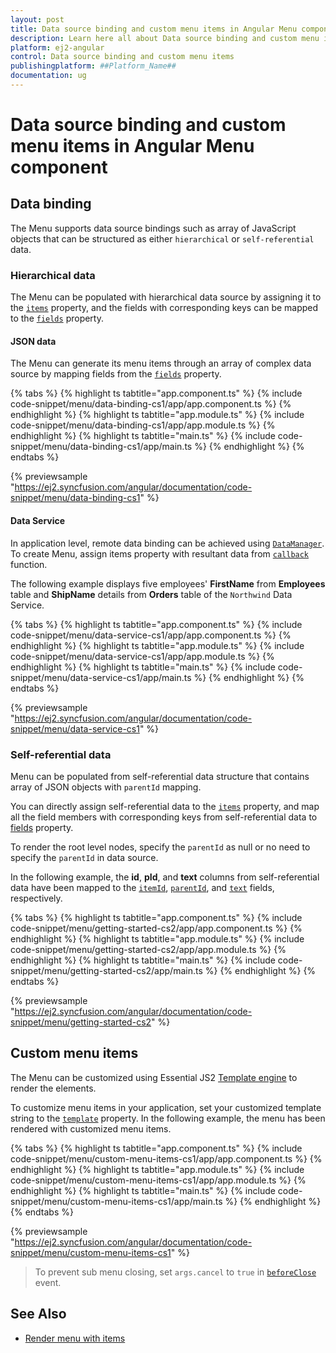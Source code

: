 ```yaml
---
layout: post
title: Data source binding and custom menu items in Angular Menu component | Syncfusion
description: Learn here all about Data source binding and custom menu items in Syncfusion ##Platform_Name## Menu component of Syncfusion Essential JS 2 and more.
platform: ej2-angular
control: Data source binding and custom menu items 
publishingplatform: ##Platform_Name##
documentation: ug
---
```


# Data source binding and custom menu items in Angular Menu component

## Data binding

The Menu supports data source bindings such as array of JavaScript objects
that can be structured as either `hierarchical` or `self-referential` data.

### Hierarchical data

The Menu can be populated with hierarchical data source by assigning it to the [`items`](https://ej2.syncfusion.com/angular/documentation/api/menu/menuItemModel#items)
property, and the fields with corresponding keys can be mapped to the
[`fields`](https://ej2.syncfusion.com/angular/documentation/api/menu/fieldSettingsModel) property.

#### JSON data

The Menu can generate its menu items through an array of complex data source by mapping fields
from the [`fields`](https://ej2.syncfusion.com/angular/documentation/api/menu/fieldSettingsModel) property.

{% tabs %}
{% highlight ts tabtitle="app.component.ts" %}
{% include code-snippet/menu/data-binding-cs1/app/app.component.ts %}
{% endhighlight %}
{% highlight ts tabtitle="app.module.ts" %}
{% include code-snippet/menu/data-binding-cs1/app/app.module.ts %}
{% endhighlight %}
{% highlight ts tabtitle="main.ts" %}
{% include code-snippet/menu/data-binding-cs1/app/main.ts %}
{% endhighlight %}
{% endtabs %}
  
{% previewsample "https://ej2.syncfusion.com/angular/documentation/code-snippet/menu/data-binding-cs1" %}

#### Data Service

In application level, remote data binding can be achieved using [`DataManager`](https://ej2.syncfusion.com/angular/documentation/data).
To create Menu, assign items property with resultant data from
[`callback`](https://ej2.syncfusion.com/documentation/api/data/deferred#then) function.

The following example displays five employees' **FirstName** from **Employees** table
and **ShipName** details from **Orders** table of the `Northwind` Data Service.

{% tabs %}
{% highlight ts tabtitle="app.component.ts" %}
{% include code-snippet/menu/data-service-cs1/app/app.component.ts %}
{% endhighlight %}
{% highlight ts tabtitle="app.module.ts" %}
{% include code-snippet/menu/data-service-cs1/app/app.module.ts %}
{% endhighlight %}
{% highlight ts tabtitle="main.ts" %}
{% include code-snippet/menu/data-service-cs1/app/main.ts %}
{% endhighlight %}
{% endtabs %}
  
{% previewsample "https://ej2.syncfusion.com/angular/documentation/code-snippet/menu/data-service-cs1" %}

### Self-referential data

Menu can be populated from self-referential data structure that contains array of JSON objects
with `parentId` mapping.

You can directly assign self-referential data to the [`items`](https://ej2.syncfusion.com/angular/documentation/api/menu/menuItemModel#items)
property, and map all the field members
with corresponding keys from self-referential data to [fields](https://ej2.syncfusion.com/angular/documentation/api/menu#fields) property.

To render the root level nodes, specify the `parentId` as null or no need to specify the `parentId` in data source.

In the following example, the **id**, **pId**, and **text** columns from self-referential data have been mapped to the [`itemId`](https://ej2.syncfusion.com/angular/documentation/api/menu/fieldSettingsModel/#itemid), [`parentId`](https://ej2.syncfusion.com/angular/documentation/api/menu/fieldSettingsModel/#parentid), and [`text`](https://ej2.syncfusion.com/angular/documentation/api/menu/fieldSettingsModel/#text) fields, respectively.

{% tabs %}
{% highlight ts tabtitle="app.component.ts" %}
{% include code-snippet/menu/getting-started-cs2/app/app.component.ts %}
{% endhighlight %}
{% highlight ts tabtitle="app.module.ts" %}
{% include code-snippet/menu/getting-started-cs2/app/app.module.ts %}
{% endhighlight %}
{% highlight ts tabtitle="main.ts" %}
{% include code-snippet/menu/getting-started-cs2/app/main.ts %}
{% endhighlight %}
{% endtabs %}
  
{% previewsample "https://ej2.syncfusion.com/angular/documentation/code-snippet/menu/getting-started-cs2" %}

## Custom menu items

The Menu can be customized using Essential JS2
[Template engine](https://ej2.syncfusion.com/documentation/common/template-engine) to render the elements.

To customize menu items in your application, set your customized template string to the
[`template`](https://ej2.syncfusion.com/angular/documentation/api/menu#template) property.
In the following example, the menu has been rendered with customized menu items.

{% tabs %}
{% highlight ts tabtitle="app.component.ts" %}
{% include code-snippet/menu/custom-menu-items-cs1/app/app.component.ts %}
{% endhighlight %}
{% highlight ts tabtitle="app.module.ts" %}
{% include code-snippet/menu/custom-menu-items-cs1/app/app.module.ts %}
{% endhighlight %}
{% highlight ts tabtitle="main.ts" %}
{% include code-snippet/menu/custom-menu-items-cs1/app/main.ts %}
{% endhighlight %}
{% endtabs %}
  
{% previewsample "https://ej2.syncfusion.com/angular/documentation/code-snippet/menu/custom-menu-items-cs1" %}

>To prevent sub menu closing, set `args.cancel` to `true` in [`beforeClose`](../api/menu#beforeclose) event.

## See Also

* [Render menu with items](./getting-started#getting-started)